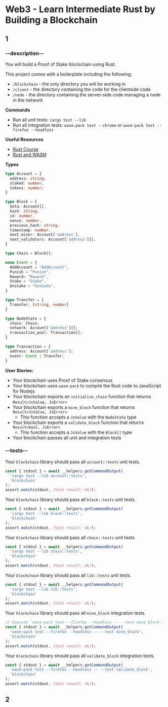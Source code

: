 # Web3 - Learn Intermediate Rust by Building a Blockchain

## 1

### --description--

You will build a Proof of Stake blockchain using Rust.

This project comes with a boilerplate including the following:

- `/blockchain` - the only directory you will be working in
- `/client` - the directory containing the code for the clientside code
- `/node` - the directory containing the server-side code managing a node in the network

**Commands**

- Run all unit tests: `cargo test --lib`
- Run all integration tests: `wasm-pack test --chrome` or `wasm-pack test --firefox --headless`

**Useful Resources**

- [Rust Course](https://www.freecodecamp.org/news/rust-in-replit/)
- [Rust and WASM](https://rustwasm.github.io/docs/book/)

**Types**

```typescript
type Account = {
  address: string;
  staked: number;
  tokens: number;
}

type Block = {
  data: Account[],
  hash: string,
  id: number,
  nonce: number,
  previous_hash: string,
  timestamp: number,
  next_miner: Account['address'],
  next_validators: Account['address'][],
}

type Chain = Block[];

enum Event = {
  AddAccount = "AddAccount",
  Punish = "Punish",
  Reward= "Reward",
  Stake = "Stake",
  Unstake = "Unstake",
}

type Transfer = {
  Transfer: [string, number]
}

type NodeState = {
  chain: Chain;
  network: Account['address'][];
  transaction_pool: Transaction[];
}

type Transaction = {
  address: Account['address'];
  event: Event | Transfer;
}
```

**User Stories:**

- Your blockchain uses Proof of Stake consensus
- Your blockchain uses `wasm-pack` to compile the Rust code to JavaScript for Nodejs
- Your blockchain exports an `initialise_chain` function that returns `Result<JsValue, JsError>`
- Your blockchain exports a `mine_block` function that returns `Result<JsValue, JsError>`
  - This function accepts a `JsValue` with the `NodeState` type
- Your blockchain exports a `validate_block` function that returns `Result<bool, JsError>`
  - This function accepts a `JsValue` with the `Block[]` type
- Your blockchain passes all unit and integration tests

### --tests--

Your `blockchain` library should pass all `account::tests` unit tests.

```js
const { stdout } = await __helpers.getCommandOutput(
  'cargo test --lib account::tests',
  'blockchain'
);
assert.match(stdout, /test result: ok/);
```

Your `blockchain` library should pass all `block::tests` unit tests.

```js
const { stdout } = await __helpers.getCommandOutput(
  'cargo test --lib block::tests',
  'blockchain'
);
assert.match(stdout, /test result: ok/);
```

Your `blockchain` library should pass all `chain::tests` unit tests.

```js
const { stdout } = await __helpers.getCommandOutput(
  'cargo test --lib chain::tests',
  'blockchain'
);
assert.match(stdout, /test result: ok/);
```

Your `blockchain` library should pass all `lib::tests` unit tests.

```js
const { stdout } = await __helpers.getCommandOutput(
  'cargo test --lib lib::tests',
  'blockchain'
);
assert.match(stdout, /test result: ok/);
```

Your `blockchain` library should pass all `mine_block` integration tests.

```js
// Execute `wasm-pack test --firefox --headless -- --test mine_block`, and pipe output to tests client
const { stdout } = await __helpers.getCommandOutput(
  'wasm-pack test --firefox --headless -- --test mine_block',
  'blockchain'
);
assert.match(stdout, /test result: ok/);
```

Your `blockchain` library should pass all `validate_block` integration tests.

```js
const { stdout } = await __helpers.getCommandOutput(
  'wasm-pack test --firefox --headless -- --test validate_block',
  'blockchain'
);
assert.match(stdout, /test result: ok/);
```

## 2
